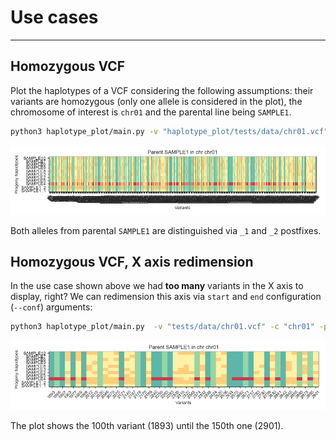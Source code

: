 # Use cases

---

## Homozygous VCF

Plot the haplotypes of a VCF considering the following assumptions: their variants are homozygous (only one allele is considered in the plot), the chromosome of interest is `chr01` and the parental line being `SAMPLE1`.

```bash
python3 haplotype_plot/main.py -v "haplotype_plot/tests/data/chr01.vcf" -c "chr01" -p "SAMPLE1" -z HOM
```

![Example 1](images/example_1.png)

Both alleles from parental `SAMPLE1` are distinguished via `_1` and `_2` postfixes.

## Homozygous VCF, X axis redimension

In the use case shown above we had **too many** variants in the X axis to display, right? We can redimension this axis via `start` and `end` configuration (`--conf`) arguments:

```bash
python3 haplotype_plot/main.py  -v "tests/data/chr01.vcf" -c "chr01" -p "SAMPLE1" -z HOM --conf start=100 end=150
```

![Example 2](images/example_2.png)

The plot shows the 100th variant (1893) until the 150th one (2901).